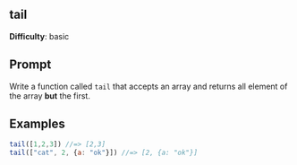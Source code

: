 ## tail

**Difficulty**: basic 

## Prompt 

Write a function called `tail` that accepts an array and returns all element of the array **but** the first.

## Examples

```js 
tail([1,2,3]) //=> [2,3]
tail(["cat", 2, {a: "ok"}]) //=> [2, {a: "ok"}]
```
